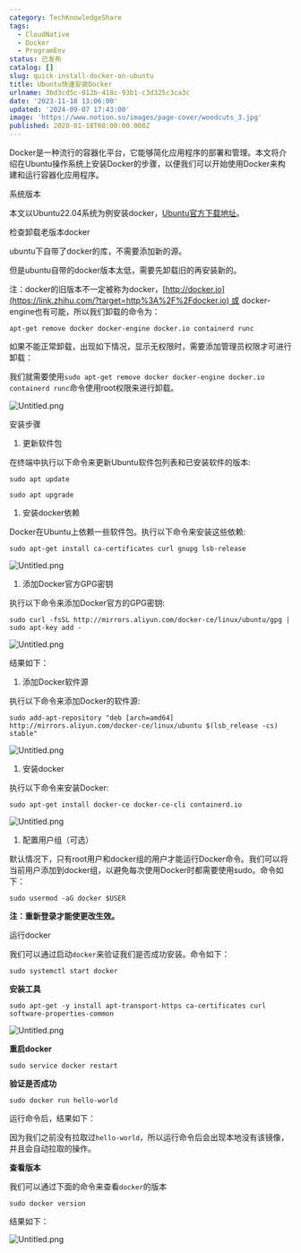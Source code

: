 ```yaml
---
category: TechKnowledgeShare
tags:
  - CloudNative
  - Docker
  - ProgramEnv
status: 已发布
catalog: []
slug: quick-install-docker-on-ubuntu
title: Ubuntu快速安装Docker
urlname: 3bd3cd5c-012b-418c-93b1-c3d325c3ca3c
date: '2023-11-18 13:06:00'
updated: '2024-09-07 17:43:00'
image: 'https://www.notion.so/images/page-cover/woodcuts_3.jpg'
published: 2020-01-18T08:00:00.000Z
---
```


Docker是一种流行的容器化平台，它能够简化应用程序的部署和管理。本文将介绍在Ubuntu操作系统上安装Docker的步骤，以便我们可以开始使用Docker来构建和运行容器化应用程序。


系统版本


本文以Ubuntu22.04系统为例安装docker，[Ubuntu官方下载地址](https://link.zhihu.com/?target=https%3A%2F%2Fubuntu.com%2Fdownload)。


检查卸载老版本docker


ubuntu下自带了docker的库，不需要添加新的源。


但是ubuntu自带的docker版本太低，需要先卸载旧的再安装新的。


注：docker的旧版本不一定被称为docker，[http://docker.io](https://link.zhihu.com/?target=http%3A%2F%2Fdocker.io) 或 docker-engine也有可能，所以我们卸载的命令为：


`apt-get remove docker docker-engine docker.io containerd runc`


如果不能正常卸载，出现如下情况，显示无权限时，需要添加管理员权限才可进行卸载：


我们就需要使用`sudo apt-get remove docker docker-engine docker.io containerd runc`命令使用root权限来进行卸载。


![Untitled.png](https://prod-files-secure.s3.us-west-2.amazonaws.com/5d24fe63-e567-4804-86f9-9fdc62e13082/39952d0f-7851-4550-b715-72a33876c773/Untitled.png?X-Amz-Algorithm=AWS4-HMAC-SHA256&X-Amz-Content-Sha256=UNSIGNED-PAYLOAD&X-Amz-Credential=ASIAZI2LB466S6NRVIHR%2F20250314%2Fus-west-2%2Fs3%2Faws4_request&X-Amz-Date=20250314T213545Z&X-Amz-Expires=3600&X-Amz-Security-Token=IQoJb3JpZ2luX2VjEK3%2F%2F%2F%2F%2F%2F%2F%2F%2F%2FwEaCXVzLXdlc3QtMiJHMEUCIQCKLe1HvIs9FTg3KcLi0k60VcTvhWEthzQbqvPsVkhCvgIgUX1h0KcFjCoJf3kZ%2FQieuNrkXIcDvvqUhw%2FsbOzLo40qiAQI9v%2F%2F%2F%2F%2F%2F%2F%2F%2F%2FARAAGgw2Mzc0MjMxODM4MDUiDAFwHZRqG6vugne6WircA44v7xZWV0JWhFF%2BKKJCL3ZJphbitzjZqe%2Bsjf3wv87LXaEw4LQAEa6bhuGkp5F4bgqv8nHLyP%2BCV7JJr4jVt3zGL%2BMUF4qb4XAovTAUSO01w%2BYGmIylI5chyXkxWp1%2FpefdeCztsLob64g%2Fs%2FHv97wtLPirPvhm6vjMJ9w8qebMlSsoGCgYMxv%2B3L7xTq76GR9ZnqTKOgtwfzXoKS6cXmi1xvh%2B4wiXkTbg6GyrbSn5JAzm4L2IlcT36jNW728lEiz2AOcOeVsBOutvIdUGOGDuuq2%2Fz1ms7jWKyRX6MqjUwpi000uzUzA7kn0%2BuMoQFEJlKteIy9KOQLGBs6yXRT2B3hRZIVYGWqfNOqLpNQ1PVRRfumaM6f5hgKSvItctNgwsPuQrEZArEq19vQzTtcckQIi8DoKaQW5JZ6oemBbbpqs8CwxJNZ8PWIauzDdZQt9jzG86vm%2B7filvGwYId8DR3EZLhE%2BoWGHHGo4UkN%2FWXF%2B3N9Y1hfROduLapMrOEkgZsExOpJPK0FdPrREojcnASx1vCnBf1SK2Y4Vdp7D4uVwpcfgCxqMjfzl8foKwiJhRBW6k2dsG7ztpNxoaaizTxURDXEwsRYDUTigjDFhtYhQUikBxYXjJ7nswMM6x0r4GOqUBfO25%2FjrGM8o6Sm5T7tN%2F1DqakANs93G6p7D4%2FApHvqD59RSGw1dpRXQTCyI1At0E6g0yOcSft8Ygn4yG4daaiYAwUaiJA%2BhbeS31LqoJiKysGz8YnLRJFGLpzC6v093WsWbumIgKUWQQAUQ%2F5B%2Fd10UoA4k%2BHJFagy50lHaIL6U3Rm0srJaf0AK8oiIxQFFQXLoxH9curN02OdYRUTJgw6%2BgB8LH&X-Amz-Signature=474a6aa47d0156db56d6dbc7fae82b8b80f88079c75a3cd32b521956e117c780&X-Amz-SignedHeaders=host&x-id=GetObject)


安装步骤

1. 更新软件包

在终端中执行以下命令来更新Ubuntu软件包列表和已安装软件的版本:


`sudo apt update`


`sudo apt upgrade`

1. 安装docker依赖

Docker在Ubuntu上依赖一些软件包。执行以下命令来安装这些依赖:


`sudo apt-get install ca-certificates curl gnupg lsb-release`


![Untitled.png](https://prod-files-secure.s3.us-west-2.amazonaws.com/5d24fe63-e567-4804-86f9-9fdc62e13082/b5a549a8-6621-4824-a151-93e8b0592f14/Untitled.png?X-Amz-Algorithm=AWS4-HMAC-SHA256&X-Amz-Content-Sha256=UNSIGNED-PAYLOAD&X-Amz-Credential=ASIAZI2LB466S6NRVIHR%2F20250314%2Fus-west-2%2Fs3%2Faws4_request&X-Amz-Date=20250314T213545Z&X-Amz-Expires=3600&X-Amz-Security-Token=IQoJb3JpZ2luX2VjEK3%2F%2F%2F%2F%2F%2F%2F%2F%2F%2FwEaCXVzLXdlc3QtMiJHMEUCIQCKLe1HvIs9FTg3KcLi0k60VcTvhWEthzQbqvPsVkhCvgIgUX1h0KcFjCoJf3kZ%2FQieuNrkXIcDvvqUhw%2FsbOzLo40qiAQI9v%2F%2F%2F%2F%2F%2F%2F%2F%2F%2FARAAGgw2Mzc0MjMxODM4MDUiDAFwHZRqG6vugne6WircA44v7xZWV0JWhFF%2BKKJCL3ZJphbitzjZqe%2Bsjf3wv87LXaEw4LQAEa6bhuGkp5F4bgqv8nHLyP%2BCV7JJr4jVt3zGL%2BMUF4qb4XAovTAUSO01w%2BYGmIylI5chyXkxWp1%2FpefdeCztsLob64g%2Fs%2FHv97wtLPirPvhm6vjMJ9w8qebMlSsoGCgYMxv%2B3L7xTq76GR9ZnqTKOgtwfzXoKS6cXmi1xvh%2B4wiXkTbg6GyrbSn5JAzm4L2IlcT36jNW728lEiz2AOcOeVsBOutvIdUGOGDuuq2%2Fz1ms7jWKyRX6MqjUwpi000uzUzA7kn0%2BuMoQFEJlKteIy9KOQLGBs6yXRT2B3hRZIVYGWqfNOqLpNQ1PVRRfumaM6f5hgKSvItctNgwsPuQrEZArEq19vQzTtcckQIi8DoKaQW5JZ6oemBbbpqs8CwxJNZ8PWIauzDdZQt9jzG86vm%2B7filvGwYId8DR3EZLhE%2BoWGHHGo4UkN%2FWXF%2B3N9Y1hfROduLapMrOEkgZsExOpJPK0FdPrREojcnASx1vCnBf1SK2Y4Vdp7D4uVwpcfgCxqMjfzl8foKwiJhRBW6k2dsG7ztpNxoaaizTxURDXEwsRYDUTigjDFhtYhQUikBxYXjJ7nswMM6x0r4GOqUBfO25%2FjrGM8o6Sm5T7tN%2F1DqakANs93G6p7D4%2FApHvqD59RSGw1dpRXQTCyI1At0E6g0yOcSft8Ygn4yG4daaiYAwUaiJA%2BhbeS31LqoJiKysGz8YnLRJFGLpzC6v093WsWbumIgKUWQQAUQ%2F5B%2Fd10UoA4k%2BHJFagy50lHaIL6U3Rm0srJaf0AK8oiIxQFFQXLoxH9curN02OdYRUTJgw6%2BgB8LH&X-Amz-Signature=4b18e15e6e5685417e9d406f2f34f4965aeb3dfa1ef2d5b23a561cb94d3cd782&X-Amz-SignedHeaders=host&x-id=GetObject)

1. 添加Docker官方GPG密钥

执行以下命令来添加Docker官方的GPG密钥:


`sudo curl -fsSL http://mirrors.aliyun.com/docker-ce/linux/ubuntu/gpg | sudo apt-key add -`


![Untitled.png](https://prod-files-secure.s3.us-west-2.amazonaws.com/5d24fe63-e567-4804-86f9-9fdc62e13082/98014b5e-f5b7-4b16-804e-ab6917971bd3/Untitled.png?X-Amz-Algorithm=AWS4-HMAC-SHA256&X-Amz-Content-Sha256=UNSIGNED-PAYLOAD&X-Amz-Credential=ASIAZI2LB466S6NRVIHR%2F20250314%2Fus-west-2%2Fs3%2Faws4_request&X-Amz-Date=20250314T213545Z&X-Amz-Expires=3600&X-Amz-Security-Token=IQoJb3JpZ2luX2VjEK3%2F%2F%2F%2F%2F%2F%2F%2F%2F%2FwEaCXVzLXdlc3QtMiJHMEUCIQCKLe1HvIs9FTg3KcLi0k60VcTvhWEthzQbqvPsVkhCvgIgUX1h0KcFjCoJf3kZ%2FQieuNrkXIcDvvqUhw%2FsbOzLo40qiAQI9v%2F%2F%2F%2F%2F%2F%2F%2F%2F%2FARAAGgw2Mzc0MjMxODM4MDUiDAFwHZRqG6vugne6WircA44v7xZWV0JWhFF%2BKKJCL3ZJphbitzjZqe%2Bsjf3wv87LXaEw4LQAEa6bhuGkp5F4bgqv8nHLyP%2BCV7JJr4jVt3zGL%2BMUF4qb4XAovTAUSO01w%2BYGmIylI5chyXkxWp1%2FpefdeCztsLob64g%2Fs%2FHv97wtLPirPvhm6vjMJ9w8qebMlSsoGCgYMxv%2B3L7xTq76GR9ZnqTKOgtwfzXoKS6cXmi1xvh%2B4wiXkTbg6GyrbSn5JAzm4L2IlcT36jNW728lEiz2AOcOeVsBOutvIdUGOGDuuq2%2Fz1ms7jWKyRX6MqjUwpi000uzUzA7kn0%2BuMoQFEJlKteIy9KOQLGBs6yXRT2B3hRZIVYGWqfNOqLpNQ1PVRRfumaM6f5hgKSvItctNgwsPuQrEZArEq19vQzTtcckQIi8DoKaQW5JZ6oemBbbpqs8CwxJNZ8PWIauzDdZQt9jzG86vm%2B7filvGwYId8DR3EZLhE%2BoWGHHGo4UkN%2FWXF%2B3N9Y1hfROduLapMrOEkgZsExOpJPK0FdPrREojcnASx1vCnBf1SK2Y4Vdp7D4uVwpcfgCxqMjfzl8foKwiJhRBW6k2dsG7ztpNxoaaizTxURDXEwsRYDUTigjDFhtYhQUikBxYXjJ7nswMM6x0r4GOqUBfO25%2FjrGM8o6Sm5T7tN%2F1DqakANs93G6p7D4%2FApHvqD59RSGw1dpRXQTCyI1At0E6g0yOcSft8Ygn4yG4daaiYAwUaiJA%2BhbeS31LqoJiKysGz8YnLRJFGLpzC6v093WsWbumIgKUWQQAUQ%2F5B%2Fd10UoA4k%2BHJFagy50lHaIL6U3Rm0srJaf0AK8oiIxQFFQXLoxH9curN02OdYRUTJgw6%2BgB8LH&X-Amz-Signature=241556bc342bfc1eb66cc692018bada0c2effc8bee23c97af67ff324815327db&X-Amz-SignedHeaders=host&x-id=GetObject)


结果如下：

1. 添加Docker软件源

执行以下命令来添加Docker的软件源:


`sudo add-apt-repository "deb [arch=amd64] http://mirrors.aliyun.com/docker-ce/linux/ubuntu $(lsb_release -cs) stable"`


![Untitled.png](https://prod-files-secure.s3.us-west-2.amazonaws.com/5d24fe63-e567-4804-86f9-9fdc62e13082/7fc5bdbe-9d4c-48b8-ba03-3309380f47ba/Untitled.png?X-Amz-Algorithm=AWS4-HMAC-SHA256&X-Amz-Content-Sha256=UNSIGNED-PAYLOAD&X-Amz-Credential=ASIAZI2LB466S6NRVIHR%2F20250314%2Fus-west-2%2Fs3%2Faws4_request&X-Amz-Date=20250314T213545Z&X-Amz-Expires=3600&X-Amz-Security-Token=IQoJb3JpZ2luX2VjEK3%2F%2F%2F%2F%2F%2F%2F%2F%2F%2FwEaCXVzLXdlc3QtMiJHMEUCIQCKLe1HvIs9FTg3KcLi0k60VcTvhWEthzQbqvPsVkhCvgIgUX1h0KcFjCoJf3kZ%2FQieuNrkXIcDvvqUhw%2FsbOzLo40qiAQI9v%2F%2F%2F%2F%2F%2F%2F%2F%2F%2FARAAGgw2Mzc0MjMxODM4MDUiDAFwHZRqG6vugne6WircA44v7xZWV0JWhFF%2BKKJCL3ZJphbitzjZqe%2Bsjf3wv87LXaEw4LQAEa6bhuGkp5F4bgqv8nHLyP%2BCV7JJr4jVt3zGL%2BMUF4qb4XAovTAUSO01w%2BYGmIylI5chyXkxWp1%2FpefdeCztsLob64g%2Fs%2FHv97wtLPirPvhm6vjMJ9w8qebMlSsoGCgYMxv%2B3L7xTq76GR9ZnqTKOgtwfzXoKS6cXmi1xvh%2B4wiXkTbg6GyrbSn5JAzm4L2IlcT36jNW728lEiz2AOcOeVsBOutvIdUGOGDuuq2%2Fz1ms7jWKyRX6MqjUwpi000uzUzA7kn0%2BuMoQFEJlKteIy9KOQLGBs6yXRT2B3hRZIVYGWqfNOqLpNQ1PVRRfumaM6f5hgKSvItctNgwsPuQrEZArEq19vQzTtcckQIi8DoKaQW5JZ6oemBbbpqs8CwxJNZ8PWIauzDdZQt9jzG86vm%2B7filvGwYId8DR3EZLhE%2BoWGHHGo4UkN%2FWXF%2B3N9Y1hfROduLapMrOEkgZsExOpJPK0FdPrREojcnASx1vCnBf1SK2Y4Vdp7D4uVwpcfgCxqMjfzl8foKwiJhRBW6k2dsG7ztpNxoaaizTxURDXEwsRYDUTigjDFhtYhQUikBxYXjJ7nswMM6x0r4GOqUBfO25%2FjrGM8o6Sm5T7tN%2F1DqakANs93G6p7D4%2FApHvqD59RSGw1dpRXQTCyI1At0E6g0yOcSft8Ygn4yG4daaiYAwUaiJA%2BhbeS31LqoJiKysGz8YnLRJFGLpzC6v093WsWbumIgKUWQQAUQ%2F5B%2Fd10UoA4k%2BHJFagy50lHaIL6U3Rm0srJaf0AK8oiIxQFFQXLoxH9curN02OdYRUTJgw6%2BgB8LH&X-Amz-Signature=e86f6548a0499487cf763fae70d6d98d5bdf58047ff14c2b75c8ecfe1a86918a&X-Amz-SignedHeaders=host&x-id=GetObject)

1. 安装docker

执行以下命令来安装Docker:


`sudo apt-get install docker-ce docker-ce-cli containerd.io`


![Untitled.png](https://prod-files-secure.s3.us-west-2.amazonaws.com/5d24fe63-e567-4804-86f9-9fdc62e13082/d5ede442-ffc5-49c3-a76a-76559a797244/Untitled.png?X-Amz-Algorithm=AWS4-HMAC-SHA256&X-Amz-Content-Sha256=UNSIGNED-PAYLOAD&X-Amz-Credential=ASIAZI2LB466S6NRVIHR%2F20250314%2Fus-west-2%2Fs3%2Faws4_request&X-Amz-Date=20250314T213545Z&X-Amz-Expires=3600&X-Amz-Security-Token=IQoJb3JpZ2luX2VjEK3%2F%2F%2F%2F%2F%2F%2F%2F%2F%2FwEaCXVzLXdlc3QtMiJHMEUCIQCKLe1HvIs9FTg3KcLi0k60VcTvhWEthzQbqvPsVkhCvgIgUX1h0KcFjCoJf3kZ%2FQieuNrkXIcDvvqUhw%2FsbOzLo40qiAQI9v%2F%2F%2F%2F%2F%2F%2F%2F%2F%2FARAAGgw2Mzc0MjMxODM4MDUiDAFwHZRqG6vugne6WircA44v7xZWV0JWhFF%2BKKJCL3ZJphbitzjZqe%2Bsjf3wv87LXaEw4LQAEa6bhuGkp5F4bgqv8nHLyP%2BCV7JJr4jVt3zGL%2BMUF4qb4XAovTAUSO01w%2BYGmIylI5chyXkxWp1%2FpefdeCztsLob64g%2Fs%2FHv97wtLPirPvhm6vjMJ9w8qebMlSsoGCgYMxv%2B3L7xTq76GR9ZnqTKOgtwfzXoKS6cXmi1xvh%2B4wiXkTbg6GyrbSn5JAzm4L2IlcT36jNW728lEiz2AOcOeVsBOutvIdUGOGDuuq2%2Fz1ms7jWKyRX6MqjUwpi000uzUzA7kn0%2BuMoQFEJlKteIy9KOQLGBs6yXRT2B3hRZIVYGWqfNOqLpNQ1PVRRfumaM6f5hgKSvItctNgwsPuQrEZArEq19vQzTtcckQIi8DoKaQW5JZ6oemBbbpqs8CwxJNZ8PWIauzDdZQt9jzG86vm%2B7filvGwYId8DR3EZLhE%2BoWGHHGo4UkN%2FWXF%2B3N9Y1hfROduLapMrOEkgZsExOpJPK0FdPrREojcnASx1vCnBf1SK2Y4Vdp7D4uVwpcfgCxqMjfzl8foKwiJhRBW6k2dsG7ztpNxoaaizTxURDXEwsRYDUTigjDFhtYhQUikBxYXjJ7nswMM6x0r4GOqUBfO25%2FjrGM8o6Sm5T7tN%2F1DqakANs93G6p7D4%2FApHvqD59RSGw1dpRXQTCyI1At0E6g0yOcSft8Ygn4yG4daaiYAwUaiJA%2BhbeS31LqoJiKysGz8YnLRJFGLpzC6v093WsWbumIgKUWQQAUQ%2F5B%2Fd10UoA4k%2BHJFagy50lHaIL6U3Rm0srJaf0AK8oiIxQFFQXLoxH9curN02OdYRUTJgw6%2BgB8LH&X-Amz-Signature=b2394707c37befc830beed203c68f18d55c2687df67972051b66af0faa7f96a2&X-Amz-SignedHeaders=host&x-id=GetObject)

1. 配置用户组（可选）

默认情况下，只有root用户和docker组的用户才能运行Docker命令。我们可以将当前用户添加到docker组，以避免每次使用Docker时都需要使用sudo。命令如下：


`sudo usermod -aG docker $USER`


**注：重新登录才能使更改生效。**


运行docker


我们可以通过启动`docker`来验证我们是否成功安装。命令如下：


`sudo systemctl start docker`


**安装工具**


`sudo apt-get -y install apt-transport-https ca-certificates curl software-properties-common`


![Untitled.png](https://prod-files-secure.s3.us-west-2.amazonaws.com/5d24fe63-e567-4804-86f9-9fdc62e13082/0c3615c1-94db-46f5-9743-68bb221a9964/Untitled.png?X-Amz-Algorithm=AWS4-HMAC-SHA256&X-Amz-Content-Sha256=UNSIGNED-PAYLOAD&X-Amz-Credential=ASIAZI2LB466S6NRVIHR%2F20250314%2Fus-west-2%2Fs3%2Faws4_request&X-Amz-Date=20250314T213545Z&X-Amz-Expires=3600&X-Amz-Security-Token=IQoJb3JpZ2luX2VjEK3%2F%2F%2F%2F%2F%2F%2F%2F%2F%2FwEaCXVzLXdlc3QtMiJHMEUCIQCKLe1HvIs9FTg3KcLi0k60VcTvhWEthzQbqvPsVkhCvgIgUX1h0KcFjCoJf3kZ%2FQieuNrkXIcDvvqUhw%2FsbOzLo40qiAQI9v%2F%2F%2F%2F%2F%2F%2F%2F%2F%2FARAAGgw2Mzc0MjMxODM4MDUiDAFwHZRqG6vugne6WircA44v7xZWV0JWhFF%2BKKJCL3ZJphbitzjZqe%2Bsjf3wv87LXaEw4LQAEa6bhuGkp5F4bgqv8nHLyP%2BCV7JJr4jVt3zGL%2BMUF4qb4XAovTAUSO01w%2BYGmIylI5chyXkxWp1%2FpefdeCztsLob64g%2Fs%2FHv97wtLPirPvhm6vjMJ9w8qebMlSsoGCgYMxv%2B3L7xTq76GR9ZnqTKOgtwfzXoKS6cXmi1xvh%2B4wiXkTbg6GyrbSn5JAzm4L2IlcT36jNW728lEiz2AOcOeVsBOutvIdUGOGDuuq2%2Fz1ms7jWKyRX6MqjUwpi000uzUzA7kn0%2BuMoQFEJlKteIy9KOQLGBs6yXRT2B3hRZIVYGWqfNOqLpNQ1PVRRfumaM6f5hgKSvItctNgwsPuQrEZArEq19vQzTtcckQIi8DoKaQW5JZ6oemBbbpqs8CwxJNZ8PWIauzDdZQt9jzG86vm%2B7filvGwYId8DR3EZLhE%2BoWGHHGo4UkN%2FWXF%2B3N9Y1hfROduLapMrOEkgZsExOpJPK0FdPrREojcnASx1vCnBf1SK2Y4Vdp7D4uVwpcfgCxqMjfzl8foKwiJhRBW6k2dsG7ztpNxoaaizTxURDXEwsRYDUTigjDFhtYhQUikBxYXjJ7nswMM6x0r4GOqUBfO25%2FjrGM8o6Sm5T7tN%2F1DqakANs93G6p7D4%2FApHvqD59RSGw1dpRXQTCyI1At0E6g0yOcSft8Ygn4yG4daaiYAwUaiJA%2BhbeS31LqoJiKysGz8YnLRJFGLpzC6v093WsWbumIgKUWQQAUQ%2F5B%2Fd10UoA4k%2BHJFagy50lHaIL6U3Rm0srJaf0AK8oiIxQFFQXLoxH9curN02OdYRUTJgw6%2BgB8LH&X-Amz-Signature=f1a42e98cbfc534dfbd11bde8dc5db15b194dacb4327134585c60602c89919ea&X-Amz-SignedHeaders=host&x-id=GetObject)


**重启docker**


`sudo service docker restart`


**验证是否成功**


`sudo docker run hello-world`


运行命令后，结果如下：


因为我们之前没有拉取过`hello-world`，所以运行命令后会出现本地没有该镜像，并且会自动拉取的操作。


**查看版本**


我们可以通过下面的命令来查看`docker`的版本


`sudo docker version`


结果如下：


![Untitled.png](https://prod-files-secure.s3.us-west-2.amazonaws.com/5d24fe63-e567-4804-86f9-9fdc62e13082/efdb509a-3c1e-41a3-91ee-a1bd88793688/Untitled.png?X-Amz-Algorithm=AWS4-HMAC-SHA256&X-Amz-Content-Sha256=UNSIGNED-PAYLOAD&X-Amz-Credential=ASIAZI2LB466S6NRVIHR%2F20250314%2Fus-west-2%2Fs3%2Faws4_request&X-Amz-Date=20250314T213545Z&X-Amz-Expires=3600&X-Amz-Security-Token=IQoJb3JpZ2luX2VjEK3%2F%2F%2F%2F%2F%2F%2F%2F%2F%2FwEaCXVzLXdlc3QtMiJHMEUCIQCKLe1HvIs9FTg3KcLi0k60VcTvhWEthzQbqvPsVkhCvgIgUX1h0KcFjCoJf3kZ%2FQieuNrkXIcDvvqUhw%2FsbOzLo40qiAQI9v%2F%2F%2F%2F%2F%2F%2F%2F%2F%2FARAAGgw2Mzc0MjMxODM4MDUiDAFwHZRqG6vugne6WircA44v7xZWV0JWhFF%2BKKJCL3ZJphbitzjZqe%2Bsjf3wv87LXaEw4LQAEa6bhuGkp5F4bgqv8nHLyP%2BCV7JJr4jVt3zGL%2BMUF4qb4XAovTAUSO01w%2BYGmIylI5chyXkxWp1%2FpefdeCztsLob64g%2Fs%2FHv97wtLPirPvhm6vjMJ9w8qebMlSsoGCgYMxv%2B3L7xTq76GR9ZnqTKOgtwfzXoKS6cXmi1xvh%2B4wiXkTbg6GyrbSn5JAzm4L2IlcT36jNW728lEiz2AOcOeVsBOutvIdUGOGDuuq2%2Fz1ms7jWKyRX6MqjUwpi000uzUzA7kn0%2BuMoQFEJlKteIy9KOQLGBs6yXRT2B3hRZIVYGWqfNOqLpNQ1PVRRfumaM6f5hgKSvItctNgwsPuQrEZArEq19vQzTtcckQIi8DoKaQW5JZ6oemBbbpqs8CwxJNZ8PWIauzDdZQt9jzG86vm%2B7filvGwYId8DR3EZLhE%2BoWGHHGo4UkN%2FWXF%2B3N9Y1hfROduLapMrOEkgZsExOpJPK0FdPrREojcnASx1vCnBf1SK2Y4Vdp7D4uVwpcfgCxqMjfzl8foKwiJhRBW6k2dsG7ztpNxoaaizTxURDXEwsRYDUTigjDFhtYhQUikBxYXjJ7nswMM6x0r4GOqUBfO25%2FjrGM8o6Sm5T7tN%2F1DqakANs93G6p7D4%2FApHvqD59RSGw1dpRXQTCyI1At0E6g0yOcSft8Ygn4yG4daaiYAwUaiJA%2BhbeS31LqoJiKysGz8YnLRJFGLpzC6v093WsWbumIgKUWQQAUQ%2F5B%2Fd10UoA4k%2BHJFagy50lHaIL6U3Rm0srJaf0AK8oiIxQFFQXLoxH9curN02OdYRUTJgw6%2BgB8LH&X-Amz-Signature=dc6be7a4258a424612df97a35803c4ab926efae08ed157141550957b1103981c&X-Amz-SignedHeaders=host&x-id=GetObject)

